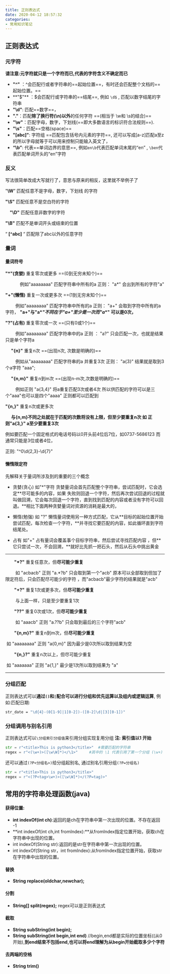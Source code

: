 ```yaml
---
title: 正则表达式
date: 2020-04-12 18:57:32
categories: 
- 常用知识笔记
---
```




## 正则表达式

### 元字符

**请注意:元字符就只是一个字符而已,代表的字符含义不确定而已**

- **"^"** ：^会匹配行或者字符串的==起始位置==，有时还会匹配整个文档的==起始位置。==
- **"$"** ：$会匹配行或字符串的==结尾==, 例如 `\d$` , 匹配以数字结尾的字符串
-  **"\d"**: 匹配==数字==，
- **"."**：匹配**除了换行符(\n)以外**的任何字符 ==(相当于 \w和 \s的结合)==
- **"\w"**：匹配字母，数字，下划线(==即大多数语言的标识符合法规则==).
- **"\s"**：匹配==空格(space)== 
- **"[abc]"**: 字符组  ==匹配包含括号内元素的字符==, 还可以写成[a-z]匹配a至z的所以字母就等于可以用来控制只能输入英文了，
- **“\b”**: 代表==单词边界的意思==, 例如`en\b`代表匹配单词末尾的“en” , `\ben`代表匹配单词开头的“en”字符



### 反义

写法很简单改成大写就行了，意思与原来的相反，这里就不举例子了

 "**\W**”  匹配任意不是字母，数字，下划线 的字符

  **"\S"**  匹配任意不是空白符的字符

　**"\D"** 匹配任意非数字的字符

  **"\B"** 匹配不是单词开头或结束的位置

“ **[\^abc\]** “ 匹配除了abc以外的任意字符



### 量词

#### 量词符号

 **"\*"(贪婪)**  重复零次或更多  ==(0到无穷未知个)==

　　　  例如"aaaaaaaa" 匹配字符串中所有的a  正则： "a*"  会出到所有的字符"a"

   **"+"(懒惰)**  重复一次或更多次  ==(1到无穷未知个)==

　　   例如"aaaaaaaa" 匹配字符串中所有的a  正则： "a+"  会取到字符中所有的a字符，  **"a+"与"a\**"不同在于"a+"至少是一次而"a*\*" 可以是0次，**

   **"?"(占有)**  重复零次或一次 ==(只有0或1个)==

　　   例如"aaaaaaaa" 匹配字符串中的a 正则 ： "a?" 只会匹配一次，也就是结果只是单个字符a

　  **"{n}"** 重复n次  ==(出现n次, 次数是明确的)==

　　   例如从"aaaaaaaa" 匹配字符串的a 并重复3次 正则：  "a{3}"  结果就是取到3个a字符  "aaa";

　  **"{n,m}"** 重复n到m次   ==(出现n-m次,次数是明确的)==

　　   例如正则 "a{3,4}" 将a重复匹配3次或者4次 所以供匹配的字符可以是三个"aaa"也可以是四个"aaaa" 正则都可以匹配到

   **"{n,}"** 重复n次或更多次

 　   **与{n,m}不同之处就在于匹配的次数将没有上限，但至少要重复n次 如 正则"a{3,}" a至少要重复3次**

例如要匹配一个固定格式的电话号码以0开头前4位后7位，如0737-5686123 而通常只能是3位或者4位，

正则: "^0\d{2,3}-\d{7}"



####  **懒惰限定符**

先解释关于量词所涉及到的重要的三个概念

-   贪婪(贪心) 如"*"字符 贪婪量词会首先匹配整个字符串，尝试匹配时，它会选定**尽可能多的内容，如果 失败则回退一个字符，然后再次尝试回退的过程就叫做回溯，它会每次回退一个字符，直到找到匹配的内容或者没有字符可以回退。**相比下面两种贪婪量词对资源的消耗是最大的，


-   懒惰(勉强) 如 "?"  懒惰量词使用另一种方式匹配，它从**目标的起始位置开始尝试匹配，每次检查一个字符，**并寻找它要匹配的内容，如此循环直到字符结尾处。


-   占有  如"+" 占有量词会覆盖事个目标字符串，然后尝试寻找匹配内容 ，但**它只尝试一次，不会回溯，**就好比先抓一把石头，然后从石头中挑出黄金


------

　　**"\*?"**  重复任意次，但**尽可能少重复** 

　　   如 "acbacb"  正则  "a.*?b" 只会取到第一个"acb" 原本可以全部取到但加了限定符后，只会匹配尽可能少的字符 ，而"acbacb"最少字符的结果就是"acb" 

　　**"+?"** 重复1次或更多次，但**尽可能少重复**

　　  与上面一样，只是至少要重复1次

　　**"??"** 重复0次或1次，但**尽可能少重复**

　　   如 "aaacb" 正则 "a.??b" 只会取到最后的三个字符"acb"

　　**"{n,m}?"** 重复n到m次，但**尽可能少重复**

​     如 "aaaaaaaa"  正则 "a{0,m}" 因为最少是0次所以取到结果为空

　　**"{n,}?"**   重复n次以上，但尽可能少重复

​     如 "aaaaaaa"  正则 "a{1,}" 最少是1次所以取到结果为 "a"

------



### 分组匹配

正则表达式可以**通过`()`和`|`配合可以进行分组和优先运算以及组内或逻辑运算**, 例如:匹配日期:

```sh
str_date = "\d{4}-(0[1-9]|1[0-2])-([0-2]\d|[3][0-1])"
```



### 分组调用与别名引用

正则表达式可以`\分组索引分组值`来引用分组实现复用分组  **注: 索引值以1 开始** 

```python
str = r"<title>This is python3</title>"  #需要匹配的字符串
regex = r"<(\w+)>([\w\W]*)</\1>"     #其中的 \1 代表引用了第一个分组 (\w+)
```

还可以通过`(?P<分组名>)`给分组起别名, 通过别名引用分组`(?P=分组名)` 

```python
str = r"<title>This is python3</title>"  
regex = r"<(?P<tag>\w+)>([\w\W]*)</(?P=tag)>"   
```





## 常用的字符串处理函数(java)

#### 获得位置:

-  **int indexOf(int ch)**:返回的是ch在字符串中第一次出现的位置。不存在返回 -1
- **int indexOf(int ch,int fromIndex):**从fromIndex指定位置开始，获取ch在字符串中出现的位置。
- int indexOf(String str):返回的是str在字符串中第一次出现的位置。
-  int indexOf(String str，int fromIndex):从fromIndex指定位置开始，获取str在字符串中出现的位置。

#### 替换

-  **String replace(oldchar,newchar);**

#### 分割

-  **String[] split(regex);**    regex可以是正则表达式

#### 截取

-  **String subString(int begin);**  
-  **String subString(int begin,int end)**    //begin,end都是实际的位置坐标((从0开始),**到end结束不包括end,也可以将end理解为从begin开始截取多少个字符**

#### 去两端的空格

-  **String trim()**



